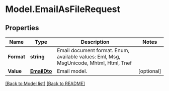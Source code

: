 # Model.EmailAsFileRequest
## Properties
Name | Type | Description | Notes
------------ | ------------- | ------------- | -------------
**Format** | **string** | Email document format. Enum, available values: Eml, Msg, MsgUnicode, Mhtml, Html, Tnef | 
**Value** | [**EmailDto**](EmailDto.md) | Email model.              | [optional] 



[[Back to Model list]](Models.doc) [[Back to README]](README.md)


